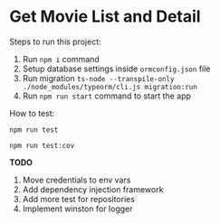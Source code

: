 # Get Movie List and Detail

Steps to run this project:

1. Run `npm i` command
2. Setup database settings inside `ormconfig.json` file
3. Run migration `ts-node --transpile-only ./node_modules/typeorm/cli.js migration:run`
4. Run `npm run start` command to start the app

How to test:

`npm run test`

`npm run test:cov`

**TODO**
1. Move credentials to env vars
2. Add dependency injection framework
3. Add more test for repositories
4. Implement winston for logger